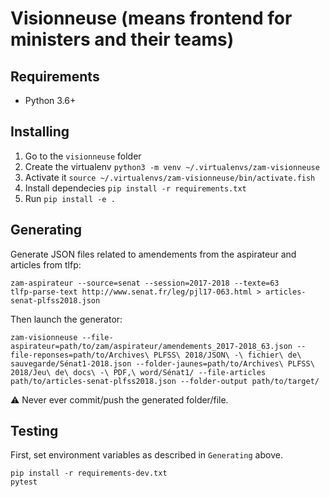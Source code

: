 # Visionneuse (means frontend for ministers and their teams)

## Requirements

*   Python 3.6+

## Installing

1.  Go to the `visionneuse` folder
2.  Create the virtualenv `python3 -m venv ~/.virtualenvs/zam-visionneuse`
3.  Activate it `source ~/.virtualenvs/zam-visionneuse/bin/activate.fish`
4.  Install dependecies `pip install -r requirements.txt`
5.  Run `pip install -e .`

## Generating

Generate JSON files related to amendements from the aspirateur and articles from tlfp:

    zam-aspirateur --source=senat --session=2017-2018 --texte=63
    tlfp-parse-text http://www.senat.fr/leg/pjl17-063.html > articles-senat-plfss2018.json

Then launch the generator:

    zam-visionneuse --file-aspirateur=path/to/zam/aspirateur/amendements_2017-2018_63.json --file-reponses=path/to/Archives\ PLFSS\ 2018/JSON\ -\ fichier\ de\ sauvegarde/Sénat1-2018.json --folder-jaunes=path/to/Archives\ PLFSS\ 2018/Jeu\ de\ docs\ -\ PDF,\ word/Sénat1/ --file-articles path/to/articles-senat-plfss2018.json --folder-output path/to/target/

⚠️ Never ever commit/push the generated folder/file.


## Testing

First, set environment variables as described in `Generating` above.

    pip install -r requirements-dev.txt
    pytest
